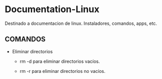 # Documentation-Linux
Destinado a documentacion de linux. Instaladores, comandos, apps, etc.

## COMANDOS

- Eliminar directorios
    - rm -d para eliminar directorios vacíos.

    - rm -r para eliminar directorios no vacíos.

